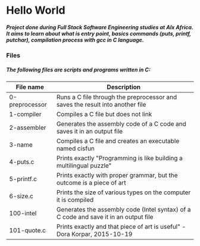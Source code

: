 # Hello World
##### Project done during Full Stack **Software Engineering studies** at **Alx Africa**. It aims to learn about what is entry point, basics commands (puts, printf, putchar), compilation process with gcc in C language.

### Files
##### The following files are scripts and programs written in C:

| File name | Description |
| --- | --- |
| 0-preprocessor | Runs a C file through the preprocessor and saves the result into another file |
| 1-compiler | Compiles a C file but does not link |
| 2-assembler | Generates the assembly code of a C code and saves it in an output file |
| 3-name | Compiles a C file and creates an executable named cisfun |
| 4-puts.c | Prints exactly "Programming is like building a multilingual puzzle" |
| 5-printf.c | Prints exactly with proper grammar, but the outcome is a piece of art |
| 6-size.c | Prints the size of various types on the computer it is compiled |
| 100-intel | Generates the assembly code (Intel syntax) of a C code and save it in an output file |
| 101-quote.c | Prints exactly and that piece of art is useful" - Dora Korpar, 2015-10-19 |

